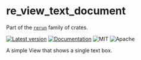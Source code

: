 # re_view_text_document

Part of the [`rerun`](https://github.com/rerun-io/rerun) family of crates.

[![Latest version](https://img.shields.io/crates/v/re_view_text_document.svg)](https://crates.io/crates/re_view_text_document?speculative-link)
[![Documentation](https://docs.rs/re_view_text_document/badge.svg)](https://docs.rs/re_view_text_document?speculative-link)
![MIT](https://img.shields.io/badge/license-MIT-blue.svg)
![Apache](https://img.shields.io/badge/license-Apache-blue.svg)

A simple View that shows a single text box.
